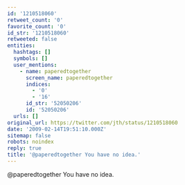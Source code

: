 ```yaml
---
id: '1210518060'
retweet_count: '0'
favorite_count: '0'
id_str: '1210518060'
retweeted: false
entities:
  hashtags: []
  symbols: []
  user_mentions:
    - name: paperedtogether
      screen_name: paperedtogether
      indices:
        - '0'
        - '16'
      id_str: '52050206'
      id: '52050206'
  urls: []
original_url: https://twitter.com/jth/status/1210518060
date: '2009-02-14T19:51:10.000Z'
sitemap: false
robots: noindex
reply: true
title: '@paperedtogether You have no idea.'
---
```


@paperedtogether You have no idea.